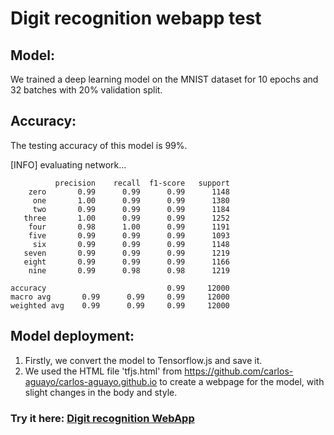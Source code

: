 # Digit recognition webapp test
## Model:
We trained a deep learning model on the MNIST dataset for 10 epochs and 32 batches with 20% validation split.
## Accuracy:
The testing accuracy of this model is 99%.

[INFO] evaluating network...
              
              precision    recall  f1-score   support
        zero       0.99      0.99      0.99      1148
         one       1.00      0.99      0.99      1380
         two       0.99      0.99      0.99      1184
       three       1.00      0.99      0.99      1252
        four       0.98      1.00      0.99      1191
        five       0.99      0.99      0.99      1093
         six       0.99      0.99      0.99      1148
       seven       0.99      0.99      0.99      1219
       eight       0.99      0.99      0.99      1166
        nine       0.99      0.98      0.98      1219
        
    accuracy                           0.99     12000
    macro avg       0.99      0.99     0.99     12000
    weighted avg    0.99      0.99     0.99     12000

## Model deployment:
1. Firstly, we convert the model to Tensorflow.js and save it.
2. We used the HTML file 'tfjs.html' from https://github.com/carlos-aguayo/carlos-aguayo.github.io to create a webpage for the model, with slight changes in the body and style.


### Try it here: [Digit recognition WebApp](https://msamir9.github.io/Digit_recognition_app/ "Digit recognition webapp")

